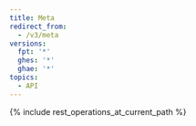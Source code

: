 ```yaml
---
title: Meta
redirect_from:
  - /v3/meta
versions:
  fpt: '*'
  ghes: '*'
  ghae: '*'
topics:
  - API
---
```


{% include rest_operations_at_current_path %}

